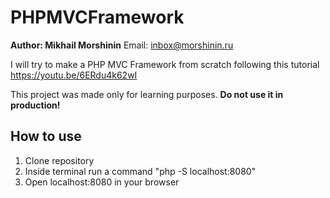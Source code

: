 # PHPMVCFramework

**Author: Mikhail Morshinin**
Email: inbox@morshinin.ru

I will try to make a PHP MVC Framework from scratch following this tutorial https://youtu.be/6ERdu4k62wI

This project was made only for learning purposes. **Do not use it in production!**

## How to use

1. Clone repository
2. Inside terminal run a command "php -S localhost:8080"
3. Open localhost:8080 in your browser
